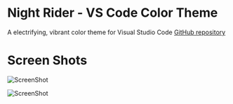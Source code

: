 # Night Rider - VS Code Color Theme
A electrifying, vibrant color theme for Visual Studio Code
[GitHub repository](https://github.com/syn3r6y/vscode-night-rider)


# Screen Shots
![ScreenShot](https://raw.githubusercontent.com/syn3r6y/vscode-night-rider/master/screens/screen-1.png)

![ScreenShot](https://raw.githubusercontent.com/syn3r6y/vscode-night-rider/master/screens/screen-2.png)
